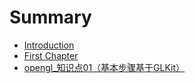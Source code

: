 # Summary

* [Introduction](README.md)
* [First Chapter](chapter1.md)
* [opengl\_知识点01（基本步骤基于GLKit）](openglzhi-shi-dian-ji-lu.md)

